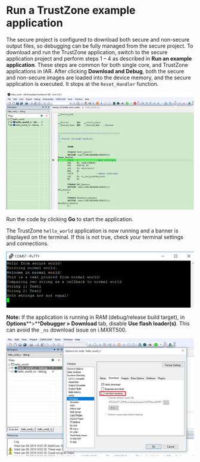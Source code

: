 # Run a TrustZone example application

The secure project is configured to download both secure and non-secure output files, so debugging can be fully managed from the secure project. To download and run the TrustZone application, switch to the secure application project and perform steps 1 – 4 as described in **Run an example application**. These steps are common for both single core, and TrustZone applications in IAR. After clicking **Download and Debug**, both the secure and non-secure images are loaded into the device memory, and the secure application is executed. It stops at the `Reset_Handler` function.

![](images/stop_at_rest_hander_when_running_debugging_lpc55xx.png "Stop at Rest_Hander when running debugging")

Run the code by clicking **Go** to start the application.

The TrustZone `hello_world` application is now running and a banner is displayed on the terminal. If this is not true, check your terminal settings and connections.

![](images/text_display_trustzone_hello_world_app.png "Text display of the trustzone hello_world application")

**Note:** If the application is running in RAM \(debug/release build target\), in **Options****\>****Debugger \> Download** tab, disable **Use flash loader\(s\)**. This can avoid the `_ns` download issue on i.MXRT500.

![](images/iar_disable_use_flash_loaders.jpg "Disabling Use flash loader")

